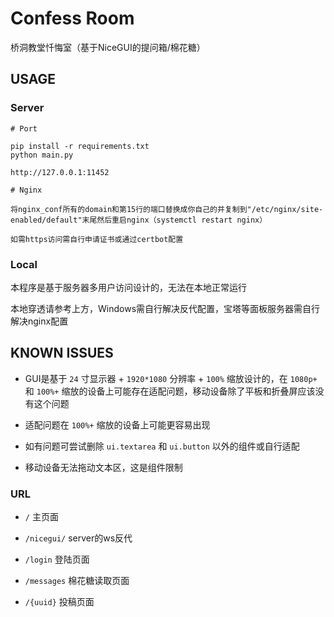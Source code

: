 <!--
 * @Author: Nya-WSL
 * Copyright © 2024 by Nya-WSL All Rights Reserved. 
 * @Date: 2024-01-01 02:52:15
 * @LastEditors: 狐日泽
 * @LastEditTime: 2024-01-05 15:21:42
-->
# Confess Room

桥洞教堂忏悔室（基于NiceGUI的提问箱/棉花糖）

## USAGE

### Server

```
# Port

pip install -r requirements.txt
python main.py

http://127.0.0.1:11452

# Nginx

将nginx_conf所有的domain和第15行的端口替换成你自己的并复制到"/etc/nginx/site-enabled/default"末尾然后重启nginx（systemctl restart nginx）

如需https访问需自行申请证书或通过certbot配置

```

### Local

本程序是基于服务器多用户访问设计的，无法在本地正常运行

本地穿透请参考上方，Windows需自行解决反代配置，宝塔等面板服务器需自行解决nginx配置

## KNOWN ISSUES

- GUI是基于 `24` 寸显示器 + `1920*1080` 分辨率 + `100%` 缩放设计的，在 `1080p+` 和 `100%+` 缩放的设备上可能存在适配问题，移动设备除了平板和折叠屏应该没有这个问题

- 适配问题在 `100%+` 缩放的设备上可能更容易出现

- 如有问题可尝试删除 `ui.textarea` 和 `ui.button` 以外的组件或自行适配

- 移动设备无法拖动文本区，这是组件限制

### URL

- `/` 主页面

- `/nicegui/` server的ws反代

- `/login` 登陆页面

- `/messages` 棉花糖读取页面

- `/{uuid}` 投稿页面
